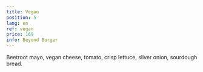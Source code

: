 ```yaml
---
title: Vegan
position: 5
lang: en
ref: vegan
price: 169
info: Beyond Burger
---
```


Beetroot mayo, vegan cheese, tomato, crisp lettuce, silver onion, sourdough bread.
